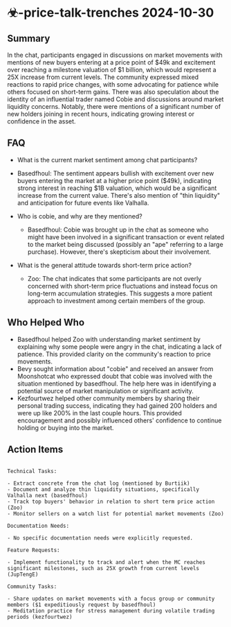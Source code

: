 # ☣-price-talk-trenches 2024-10-30

## Summary
 In the chat, participants engaged in discussions on market movements with mentions of new buyers entering at a price point of $49k and excitement over reaching a milestone valuation of $1 billion, which would represent a 25X increase from current levels. The community expressed mixed reactions to rapid price changes, with some advocating for patience while others focused on short-term gains. There was also speculation about the identity of an influential trader named Cobie and discussions around market liquidity concerns. Notably, there were mentions of a significant number of new holders joining in recent hours, indicating growing interest or confidence in the asset.

## FAQ
 - What is the current market sentiment among chat participants?
  - Basedfhoul: The sentiment appears bullish with excitement over new buyers entering the market at a higher price point ($49k), indicating strong interest in reaching $1B valuation, which would be a significant increase from the current value. There's also mention of "thin liquidity" and anticipation for future events like Valhalla.

- Who is cobie, and why are they mentioned?
  - Basedfhoul: Cobie was brought up in the chat as someone who might have been involved in a significant transaction or event related to the market being discussed (possibly an "ape" referring to a large purchase). However, there's skepticism about their involvement.

- What is the general attitude towards short-term price action?
  - Zoo: The chat indicates that some participants are not overly concerned with short-term price fluctuations and instead focus on long-term accumulation strategies. This suggests a more patient approach to investment among certain members of the group.

## Who Helped Who
 - Basedfhoul helped Zoo with understanding market sentiment by explaining why some people were angry in the chat, indicating a lack of patience. This provided clarity on the community's reaction to price movements.
- Bevy sought information about "cobie" and received an answer from Moonshotcat who expressed doubt that cobie was involved with the situation mentioned by basedfhoul. The help here was in identifying a potential source of market manipulation or significant activity.
- Kezfourtwez helped other community members by sharing their personal trading success, indicating they had gained 200 holders and were up like 200% in the last couple hours. This provided encouragement and possibly influenced others' confidence to continue holding or buying into the market.

## Action Items
 ```

Technical Tasks:

- Extract concrete from the chat log (mentioned by Burtiik)
- Document and analyze thin liquidity situations, specifically Valhalla next (basedfhoul)
- Track top buyers' behavior in relation to short term price action (Zoo)
- Monitor sellers on a watch list for potential market movements (Zoo)

Documentation Needs:

- No specific documentation needs were explicitly requested.

Feature Requests:

- Implement functionality to track and alert when the MC reaches significant milestones, such as 25X growth from current levels (JupTengE)

Community Tasks:

- Share updates on market movements with a focus group or community members ($1 expeditiously request by basedfhoul)
- Meditation practice for stress management during volatile trading periods (kezfourtwez)
```

